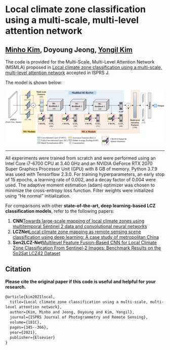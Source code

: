 # Local climate zone classification using a multi-scale, multi-level attention network
[Minho Kim](minho.me), Doyoung Jeong, [Yongil Kim](https://www.researchgate.net/profile/Yongil-Kim-2)
---------------------

The code is provided for the Multi-Scale, Multi-Level Attention Network (MSMLA) proposed in [Local climate zone classification using a multi-scale, multi-level attention network](https://www.sciencedirect.com/science/article/abs/pii/S0924271621002537) accepted in ISPRS J. 

The model is shown below:

![alt text](./images/msmla.jpg)

---------------------
All experiments were trained from scratch and were performed using an Intel Core i7-6700 CPU at 3.40 GHz and an NVIDIA GeForce RTX 2070 Super Graphics Processor Unit (GPU) with 8 GB of memory. Python 3.7.9 was used with Tensorflow 2.3.0. For training hyperparameters, an early stop of 15 epochs, a learning rate of 0.002, and a decay factor of 0.004 were used. The adaptive moment estimation (adam) optimizer was chosen to minimize the cross-entropy loss function. Filter weights were initialized using “He normal” initialization.

For comparisons with other **state-of-the-art, deep learning-based LCZ classification models**, refer to the following papers:
1. **CNN**[Towards large-scale mapping of local climate zones using multitemporal Sentinel 2 data and convolutional neural networks](https://doi.org/10.1016/j.rse.2019.111472)
2. **LCZNet**[Local climate zone mapping as remote sensing scene classification using deep learning: A case study of metropolitan China](https://doi.org/10.1016/j.isprsjprs.2020.04.008)
3. **Sen2LCZ-Net**[Multilevel Feature Fusion-Based CNN for Local Climate Zone Classification From Sentinel-2 Images: Benchmark Results on the So2Sat LCZ42 Dataset](https://ieeexplore.ieee.org/abstract/document/9103196)

Citation
---------------------
**Please cite the original paper if this code is useful and helpful for your research.**

    @article{kim2021local,
      title={Local climate zone classification using a multi-scale, multi-level attention network},
      author={Kim, Minho and Jeong, Doyoung and Kim, Yongil},
      journal={ISPRS Journal of Photogrammetry and Remote Sensing},
      volume={181C},
      pages={345--366},
      year={2021},
      publisher={Elsevier}
    }
